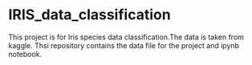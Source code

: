 # IRIS_data_classification

This project is for Iris species data classification.The data is taken from kaggle. Thsi repository contains the data file for the project and ipynb notebook.
